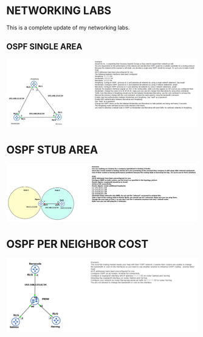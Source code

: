 # NETWORKING LABS
This is a complete update of my networking labs.

## OSPF SINGLE AREA
![ospf single area](ospf_single_area/ospf_singla_area.png)

# OSPF STUB AREA 
![ospf single area](ospf_stub_area/ospf_stub_area.png)

# OSPF PER NEIGHBOR COST
![ospf per neighbor cost](ospf_per_neighbor_cost/ospf_per_neighbor_cost.png)